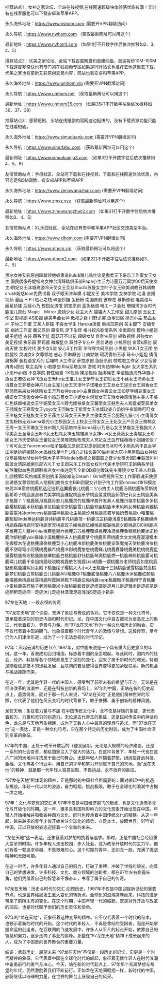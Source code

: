 推荐站点1：女神之家论坛、全站在线视频,在线网速超级快体验感优质拉满！实时有在线客服也可以下载安卓和苹果APP。

永久海外地址：https://www.nvhom.com (需要开VPN翻墙访问)

永久导航：https://www.nwhom.com （获取最新网址可以用这个）

最新地址：https://www.nvhom1.com （如果1打不开数字往后依次推移如2、3、4、5）

推荐站点2：优美之家论坛、全站下载百度网盘和自建网盘，测速每秒10M-100M下载速度非常快也有专门的在线视频专区如果是同行站长也推荐去他这里去下载，优美之家也有更新艾彩原创恋足内容，网站也有安卓和苹果APP。

永久海外地址：https://www.umhom.vip (需要开VPN翻墙访问)

永久导航：https://www.umhom.net （获取最新网址可以用这个）

最新地址：https://www.umhom35.com （如果35打不开数字往后依次推移如36、37、38）

推荐站点3：思慕短剧、全站在线短剧内容网速也挺快的，没有下载资源功能只能在线看短剧。

永久海外地址：https://www.simuduanju.com (需要开VPN翻墙访问)

永久导航：https://www.simufabu.com （获取最新网址可以用这个）

最新网址：https://www.simuduanju3.com （如果3打不开数字往后依次推移如4、5、6）

友情赞助站点：字母社区、全站可下载和在线视频、下载和在线网速体验优质，内容恋足和SM调教，有安卓APP和苹果APP

永久海外地址：https://www.zimuwangzhan.com (需要开VPN翻墙访问)

永久导航：https://www.zmxz.xyz （获取最新网址可以用这个）

最新地址：https://www.zimuwangzhan2.com （如果31打不开数字往后依次推移如3、4、5）

友情赞助站点：XL乐园社区、全站在线有安卓和苹果APP社区交流类型平台。

永久海外地址：https://www.xlhom.com (需要开VPN翻墙访问)

永久导航：https://www.xlhom.vip （获取最新网址可以用这个）

最新地址：https://www.xlhom2.com （如果2打不开数字往后依次推移如3、4、5）

黑冰女神艾彩原创踩踏领地奴隶岛)lulu&甜儿品丝论足傲柔天下采乐工作室女王女主 国民偶像丹妮松岛女神台湾踩踏俱乐部Papa小主活力诗蔓万万同学00后天使女主)明妃女王冰城玫姿冷天使女王艾丝Studio苏曼女主叶子女王欧美调教日韩调教crush婉慈Icon免费试看 双子姬天津车模 小妮女王 美术学院 女神学院 动漫 直播视频 漫画 H.P.L栖心之栈 碎蛋娇娃 兔粉粉 南国原创 彼岸花 慕斯原创 唯美格斗 丽足娇娃 后蕬小乃 校园女流氓 鸽宝原创 蓝色格调 唯エース会社 珊瑚湾少女时代 鹿宝儿原创 Magic︱Mirror 魔镜少女 妆主大大 猫猫大人工作室 甜儿原创 玉女工作室 影视剧 AS影视 绝美黑金女神 傲视之巅 川野尤娜 鱼爹归宿 婧児小主 热血女神 子怡工作室 王某人群踩 不良女学生 Haruka瑶酱 后校园原创 莜主脚下 安楠专区 病娇工作室 羲又原创 原宿风 足下生辉 格斗绞杀剧情系列 冷柔原创 模特小姐姐 蝎子姐姐 古装 萌系学娃 蘑菇开不出花 超级女M 奈奈生原创 极致视频 最強女m 美足视频 执乐园 萝莉酱 微耀星空 踩脖子专业户 黑丝诱惑 小楠原创 宣萱s原创 驭魂天使 女权时代 美少女S盟 安心S工作室 羊咩咩大码原创 小黑屋 W.K.T女王团 坐脸腿绞 灵魂女S 女尊领地 惑心 贝琳原创 江南姑娘 珂玥香培玉琢 玛卡小姐姐 倩倩臭棉脚 全程语言系列 后喵呜 jk工作室 萝拉原创 鱼肠原创 啦啦啦工作室 少女宿舍 冉冉s原创 琪主会所 小若原创 Rita丽塔女神 游戏 时尚热辣Meifight 女大学生系列 小思High踢 不良学院 野性偏爱 TK视频 裸足视频 捆绑绳艺 华语甄选海外华裔小鱼女王若依女神飞鱼女王禾he女王宝儿女王伊轩女王初见女王小丝女王冷柔女王诗蔓女王梦樱女神卉儿女主宠儿女王天津叶子诺曦女王艾丝女王逆光女王湘香女王梦悠然呆呆女神妖晴女王万万女神papa小主黛西女神青云女王如梦学姐鹿宝女王妍妍女王饱饱女神午夜小妈苏曼女王小妮女主倪梵女王艾琳女神风情艳主美人不美红色妖姬楼遥女王宇婉莹女王川野尤娜扶桑女王馨雨女王魅色夫人紫露凝萱孤单女王倾城女王寒雪女王yoyo女王回眸女王紫萱女王冰城玫姿八奶奶午夜暗香叮叮女王冷魅女王魅族女王女王菲主艾玛女王天生贵主傲柔女王合肥婉儿猫七小主倩倩女主兔粉粉无双sama婧児小主校园女王上校女王鸽宝女王王妃女王严厉女王楠楠女王周一女王贝琳女王苏州婉儿阿丽塔神乐Sama蕬小乃惑心女王梦晨女王猫猫大人冷美女王圣蒂女王叶S女王松岛女神玉蝴蝶黑冰女神vivi女王薇薇女王毒蝎女王珍妮女王冷天使婧女王蕾拉女王灵魂救赎玫瑰夫人冥妃女王血柠檬薇薇小姐姐依依丫丫可可女王Yaorenneko柚子猫羲又原创艾彩原创奴隶岛冰时代小刚系列不良女学生丽足娇娃婉慈Icon品丝论足H.P.L栖心之栈长春00后乔家大院小黑屋热血女神凤仪亭最强女M女神学院木子芊芊Models傲视之巅靡靡之音少女宿舍超S◆联盟KIKI联盟台湾踩踏俱乐部W.K.T 女王团采乐工作室女权时代美术学院叮王朝萌系学娃蛇煞魔狱血色高跟鞋夜店女神幽迷足艺全新QD原创暧昧先生魔镜少女王某人群踩红颜榜第5风格南国原创执乐园彼岸花Dream｜Girls明视界玉女工作室驭魂天使黑丝诱惑女尊领地素人挖掘机商务女主BiBi团靓女计划子怡工作室chnnsct1818摸丝校尉208宿舍桃鹿甄选足迹甄选麋鹿银儿桃鹿二宝小拽主人桃鹿汤圆桃鹿陈莹斯桃鹿希希子桃鹿逗逗暴力美学桃鹿维妮桃鹿乐爷桃鹿萱萱桃鹿茹雪巴莉女王桃鹿美离子桃鹿丫丫桃鹿筱月桃鹿月影儿桃鹿灵竹桃鹿梓晨开发素人桃鹿丹祖宗桃鹿多多桃鹿樱桃桃鹿木秋桃鹿清见桃鹿奈奈桃鹿雪儿桃鹿玖幽桃鹿禾未风吟女神桃鹿玥樾桃鹿雯雯冰冰princess桃鹿猫神桃鹿妆主桃鹿汐月桃鹿灵猫草莓奶昔桃鹿小哈宝桃鹿甜甜linda琳达桃鹿诗诗桃鹿平凡桃鹿简一桃鹿沅芷桃鹿浅夏S桃鹿路子桃鹿绵绵桃鹿森森桃鹿时安桃鹿罗宾桃鹿双子姬桃鹿亿姐桃鹿宸宸桃鹿夕颜桃鹿CiCi桃鹿凉子桃鹿苏儿精神小妹桃鹿星期六桃鹿苏苏桃鹿薇娅桃鹿冷鸢桃鹿鱼糯糯桃鹿冰诺桃鹿欣妍桃鹿yuki暴躁小溪桃鹿梓夫人桃鹿鹿梦兮桃鹿贝蒂桃鹿文文文桃鹿漫漫樱木花椒樱木花道桃鹿黛帝桃鹿菜小心桃鹿冷颜桃鹿美依桃鹿安琪魔鬼天使桃鹿冷依桃鹿不甜弯弯小阿姨桃鹿晨希桃鹿冷御桃鹿悠悠桃鹿婳儿桃鹿嘉馨桃鹿美桃桃桃鹿星黛露桃鹿鸳迟桃鹿凯瑟琳桃鹿白桃桃鹿舒钰桃鹿琴魔桃鹿燃一桃鹿辣妈桃鹿露可桃鹿琛儿桃鹿千条姐桃鹿晓晓晓桃鹿依艺桃鹿Lisa桃鹿一嬛桃鹿苏老师桃鹿如意桃鹿魅影桃鹿猫熙仙女殿下桃鹿绘子樱桃大大小x大王桃鹿十三姨桃鹿傲雪桃鹿梵高桃鹿梦幻桃鹿白鹭桃鹿云儿桃鹿AIU桃鹿Qi7桃鹿甜恬桃鹿六六桃鹿沐沐桃鹿红颜桃鹿喵酱紫桃鹿丝雯桃鹿阿霞婉婷殿下桃鹿白兔桃鹿supp桃鹿栀子桃鹿司宁青桃鹿小麦桃鹿美柠桃子老师桃鹿米小唐桃鹿甜音足迹槟榔足迹月儿足迹雅米足迹初见足迹胆胆足迹间一足迹沐儿足迹林潇潇足迹浅浅S足迹小祖宗



97龙在天地：一段永恒的传奇

“97龙在天地”这个词语，充满了象征与传说的色彩。它不仅仅是一种文化符号，更承载着深刻的历史内涵和时代印记。龙，在中国文化中自古被视为至高无上的象征，代表着权力、尊贵与力量。而“97龙在天地”作为一种文化和历史的融合，它不仅代表着中国的腾飞，也象征着那个时代青年人的激情与梦想。这段传奇，至今仍为人们津津乐道，成为了一个无法忽视的时代印记。

97年：风起云涌的历史节点
1997年，对中国来说是一个具有重大历史意义的年份。这一年，香港成功回归祖国，标志着中国的全面崛起。与此同时，国内外的社会、经济、科技等各个领域都发生了深刻的变化，迎来了属于新时代的曙光。特别是随着信息技术的迅猛发展，互联网的普及使得世界变得更加紧密联系，新的机会与挑战接踵而来。

在这一年，尤其是年轻一代的中国人，感受到了前所未有的希望与压力。无论是在经济改革的浪潮中，还是在科技创新的赛场上，97年的中国，正站在新的历史起点上，蓄势待发。而对于那一代人来说，“97龙在天地”正是他们精神世界的写照，它代表了他们在风云变幻的时代背景下，敢于拼搏、勇于创新的精神风貌。

龙在天地：象征着力量与不屈
在中国传统文化中，龙不仅是祥瑞的象征，更代表着权力、力量和无穷的创造力。无论是古代帝王的象征，还是民间传说中的神话角色，龙总是与天地万象相连，成为了无数人心中最高的理想与追求。而“97龙在天地”这一表达，正是一种文化符号，它在那个特定的历史时刻，成为了中国社会深刻变革的象征。

97年的中国，正处于改革开放后的飞速发展期。无论是大规模的经济建设，还是一系列的社会变革，都给国家注入了强大的活力。在这种背景下，年轻一代也在这片广阔的天地间寻找属于自己的舞台。无数年轻人怀揣着梦想，纷纷投身到科技、金融、文化等各个行业中，用自己的才华和努力开创属于自己的天地。而“龙在天地”的精神，就是那一代年轻人锐意进取、不畏挑战、永不放弃的象征。

“97龙在天地”所体现的精神，正是那时的中国社会所需要的：面对崛起中的机遇与挑战，年轻一代以龙的姿态，奋力翱翔，挑战极限，敢于在全球化的浪潮中占据一席之地。

97年：文化与梦想的交汇点
97年不仅是中国经济腾飞的起点，也是文化逐渐多元化与开放化的时期。这一年，很多具有国际影响力的文化现象开始出现在中国，年轻人开始接触并吸收各种西方文化，同时也传承着中国传统文化的精髓。从这一年起，越来越多的青年才俊开始关注全球化的趋势，立足本土，放眼世界。97年的中国，正以开放的姿态迎接着一个全新的未来。

“龙在天地”这一表达，还象征着对梦想的执着与追求。那时，正是中国社会经历重大变革的时期。许多年轻人走出校园，步入社会，成为改革开放时代的主力军。他们有着一颗追求卓越、不畏艰难的心。这个时期的青年，正如龙一般，充满了挑战精神和无限可能。

在这一时代，许多年轻人通过自己的努力，打破了束缚，冲破了世俗的眼光，向着自己的梦想进发。许多科技、文化、商业领域的创新者，都在97年左右崭露头角，他们凭借着自己的智慧和不懈奋斗，书写了属于自己的传奇。

97龙在天地：历史与时代的交汇
回顾历史，1997年不仅是中国迎接新世纪的重要节点，也是世界格局发生重大变化的转折点。全球化的浪潮席卷而来，科技的进步带来了前所未有的变化。在这个时期，中国年轻一代的崛起，既是对外开放与改革的回应，也是时代赋予他们的历史责任和使命。

97年的“龙在天地”，正象征着这种变革的精神。它不仅代表着一个时代的结束，也预示着新的时代的开始。这个时代的年轻人，不再是曾经的受限者，而是开始掌握命运的创造者。在互联网的飞速发展中，许多人从平凡的起点开始，依靠自己的智慧和努力，逐步走向了事业的巅峰。那些在“97龙在天地”精神下成长起来的人，成为了中国走向世界舞台的重要力量。

结语：承载历史，展望未来
“97龙在天地”不仅是一段历史的记忆，它更是一个时代精神的象征。它代表着中国在全球化时代的崛起，象征着无数年轻人在时代浪潮中奋勇前行的勇气与决心。今天，站在新的时代起点上，97年那个充满梦想与希望的年代，仍然激励着我们不断前行。正如龙在天地间翱翔一样，新时代的中国，必将继续以磅礴的力量，在世界的舞台上展现自己的风采。

